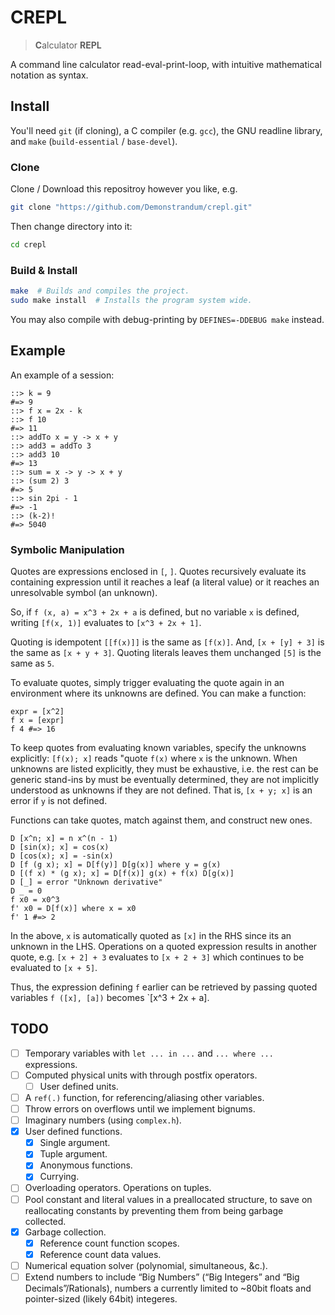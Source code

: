 # CREPL
> **C**alculator **REPL**

A command line calculator read-eval-print-loop,
with intuitive mathematical notation as syntax.

## Install

You'll need `git` (if cloning), a C compiler (e.g. `gcc`),
the GNU readline library, and `make` (`build-essential` / `base-devel`).

### Clone
Clone / Download this repositroy however you like, e.g.
```sh
git clone "https://github.com/Demonstrandum/crepl.git"
```

Then change directory into it:
```sh
cd crepl
```

### Build & Install
```sh
make  # Builds and compiles the project.
sudo make install  # Installs the program system wide.
```

You may also compile with debug-printing by `DEFINES=-DDEBUG make` instead.

## Example

An example of a session:

```console
::> k = 9
#=> 9
::> f x = 2x - k
::> f 10
#=> 11
::> addTo x = y -> x + y
::> add3 = addTo 3
::> add3 10
#=> 13
::> sum = x -> y -> x + y
::> (sum 2) 3
#=> 5
::> sin 2pi - 1
#=> -1
::> (k-2)!
#=> 5040
```

### Symbolic Manipulation

Quotes are expressions enclosed in `[`, `]`.
Quotes recursively evaluate its containing expression until it reaches
a leaf (a literal value) or it reaches an unresolvable symbol (an unknown).

So, if `f (x, a) = x^3 + 2x + a` is defined, but no variable `x` is defined,
writing `[f(x, 1)]` evaluates to `[x^3 + 2x + 1]`.

Quoting is idempotent `[[f(x)]]` is the same as `[f(x)]`.
And, `[x + [y] + 3]` is the same as `[x + y + 3]`.
Quoting literals leaves them unchanged `[5]` is the same as `5`.

To evaluate quotes, simply trigger evaluating the quote again in an environment
where its unknowns are defined. You can make a function:
```
expr = [x^2]
f x = [expr]
f 4 #=> 16
```

To keep quotes from evaluating known variables, specify the unknowns
explicitly: `[f(x); x]` reads "quote `f(x)` where `x` is the unknown.
When unknowns are listed explicitly, they must be exhaustive,
i.e. the rest can be generic stand-ins by must be eventually determined,
they are not implicitly understood as unknowns if they are not defined.
That is, `[x + y; x]` is an error if `y` is not defined.

Functions can take quotes, match against them, and construct new ones.
```
D [x^n; x] = n x^(n - 1)
D [sin(x); x] = cos(x)
D [cos(x); x] = -sin(x)
D [f (g x); x] = D[f(y)] D[g(x)] where y = g(x)
D [(f x) * (g x); x] = D[f(x)] g(x) + f(x) D[g(x)]
D [_] = error "Unknown derivative"
D _ = 0
f x0 = x0^3
f' x0 = D[f(x)] where x = x0
f' 1 #=> 2
```

In the above, `x` is automatically quoted as `[x]` in the RHS since its an unknown in the LHS.
Operations on a quoted expression results in another quote,
e.g. `[x + 2] + 3` evaluates to `[x + 2 + 3]` which continues to be evaluated to
`[x + 5]`.

Thus, the expression defining `f` earlier can be retrieved by passing
quoted variables `f ([x], [a])` becomes `[x^3 + 2x + a].

## TODO

 - [ ] Temporary variables with `let ... in ...` and `... where ...` expressions.
 - [ ] Computed physical units with through postfix operators.
   - [ ] User defined units.
 - [ ] A `ref(.)` function, for referencing/aliasing other variables.
 - [ ] Throw errors on overflows until we implement bignums.
 - [ ] Imaginary numbers (using `complex.h`).
 - [x] User defined functions.
   - [x] Single argument.
   - [x] Tuple argument.
   - [x] Anonymous functions.
   - [x] Currying.
 - [ ] Overloading operators. Operations on tuples.
 - [ ] Pool constant and literal values in a preallocated structure, to save on reallocating constants by preventing them from being garbage collected.
 - [x] Garbage collection.
   - [x] Reference count function scopes.
   - [x] Reference count data values.
 - [ ] Numerical equation solver (polynomial, simultaneous, &c.).
 - [ ] Extend numbers to include “Big Numbers” (“Big Integers” and “Big Decimals”/Rationals), numbers a currently limited to ~80bit floats and pointer-sized (likely 64bit) integeres.
